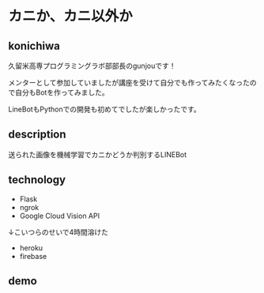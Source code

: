 # カニか、カニ以外か

## konichiwa
久留米高専プログラミングラボ部部長のgunjouです！

メンターとして参加していましたが講座を受けて自分でも作ってみたくなったので自分もBotを作ってみました。

LineBotもPythonでの開発も初めてでしたが楽しかったです。

## description
送られた画像を機械学習でカニかどうか判別するLINEBot

## technology
* Flask
* ngrok
* Google Cloud Vision API

↓こいつらのせいで4時間溶けた
* heroku
* firebase

## demo
